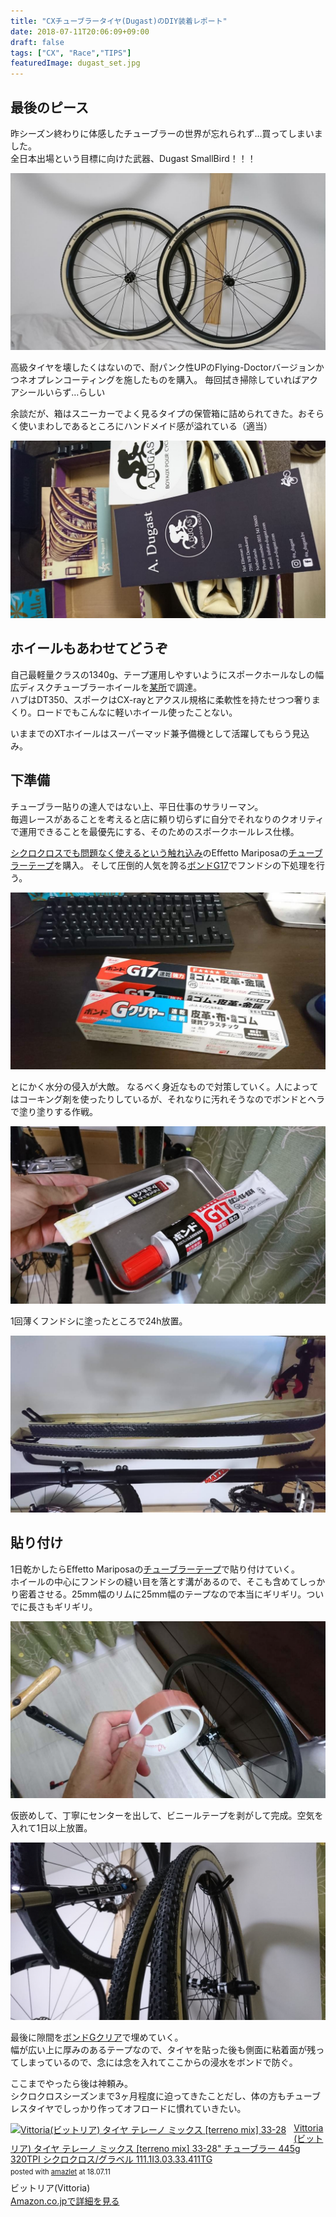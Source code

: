```yaml
---
title: "CXチューブラータイヤ(Dugast)のDIY装着レポート"
date: 2018-07-11T20:06:09+09:00
draft: false
tags: ["CX", "Race","TIPS"]
featuredImage: dugast_set.jpg
---
```


## 最後のピース

昨シーズン終わりに体感したチューブラーの世界が忘れられず…買ってしまいました。\
全日本出場という目標に向けた武器、Dugast SmallBird！！！

![image](dugast_set.jpg)

高級タイヤを壊したくはないので、耐パンク性UPのFlying-Doctorバージョンかつネオプレンコーティングを施したものを購入。
毎回拭き掃除していればアクアシールいらず…らしい

余談だが、箱はスニーカーでよく見るタイプの保管箱に詰められてきた。おそらく使いまわしであるところにハンドメイド感が溢れている（適当）

![image](dugast.jpg)

## ホイールもあわせてどうぞ

自己最軽量クラスの1340g、テープ運用しやすいようにスポークホールなしの幅広ディスクチューブラーホイールを[某所](http://s.click.aliexpress.com/e/tBPPyd2)で調達。\
ハブはDT350、スポークはCX-rayとアクスル規格に柔軟性を持たせつつ奢りまくり。ロードでもこんなに軽いホイール使ったことない。

いままでのXTホイールはスーパーマッド兼予備機として活躍してもらう見込み。

## 下準備

チューブラー貼りの達人ではない上、平日仕事のサラリーマン。\
毎週レースがあることを考えると店に頼り切らずに自分でそれなりのクオリティで運用できることを最優先にする、そのためのスポークホールレス仕様。

[シクロクロスでも問題なく使えるという触れ込み](https://www.cyclowired.jp/lifenews/node/191669)のEffetto Mariposaの[チューブラーテープ](https://amzn.to/2u8o89K)を購入。
そして圧倒的人気を誇る[ボンドG17](https://amzn.to/2JeDVs9)でフンドシの下処理を行う。

![image](bonds.jpg)


とにかく水分の侵入が大敵。
なるべく身近なもので対策していく。人によってはコーキング剤を使ったりしているが、それなりに汚れそうなのでボンドとヘラで塗り塗りする作戦。

![image](hera.jpg)

1回薄くフンドシに塗ったところで24h放置。

![image](tyre_dry.jpg)


## 貼り付け

1日乾かしたらEffetto Mariposaの[チューブラーテープ](https://amzn.to/2u8o89K)で貼り付けていく。\
ホイールの中心にフンドシの縫い目を落とす溝があるので、そこも含めてしっかり密着させる。25mm幅のリムに25mm幅のテープなので本当にギリギリ。ついでに長さもギリギリ。

![image](tape_left.jpg)

仮嵌めして、丁寧にセンターを出して、ビニールテープを剥がして完成。空気を入れて1日以上放置。

![image](tyre_complete.jpg)

最後に隙間を[ボンドGクリア](https://amzn.to/2KQCPII)で埋めていく。\
幅が広い上に厚みのあるテープなので、タイヤを貼った後も側面に粘着面が残ってしまっているので、念には念を入れてここからの浸水をボンドで防ぐ。

ここまでやったら後は神頼み。\
シクロクロスシーズンまで3ヶ月程度に迫ってきたことだし、体の方もチューブレスタイヤでしっかり作ってオフロードに慣れていきたい。

<div class="amazlet-box" style="margin-bottom:0px;"><div class="amazlet-image" style="float:left;margin:0px 12px 1px 0px;"><a href="http://www.amazon.co.jp/exec/obidos/ASIN/B071S9F8ZM/gensobunya-22/ref=nosim/" name="amazletlink" target="_blank"><img src="https://images-fe.ssl-images-amazon.com/images/I/519VqFkd%2BWL._SL160_.jpg" alt="Vittoria(ビットリア) タイヤ テレーノ ミックス [terreno mix] 33-28" チューブラー 445g 320TPI シクロクロス/グラベル 111.1I3.03.33.411TG" style="border: none;" /></a></div><div class="amazlet-info" style="line-height:120%; margin-bottom: 10px"><div class="amazlet-name" style="margin-bottom:10px;line-height:120%"><a href="http://www.amazon.co.jp/exec/obidos/ASIN/B071S9F8ZM/gensobunya-22/ref=nosim/" name="amazletlink" target="_blank">Vittoria(ビットリア) タイヤ テレーノ ミックス [terreno mix] 33-28" チューブラー 445g 320TPI シクロクロス/グラベル 111.1I3.03.33.411TG</a><div class="amazlet-powered-date" style="font-size:80%;margin-top:5px;line-height:120%">posted with <a href="http://www.amazlet.com/" title="amazlet" target="_blank">amazlet</a> at 18.07.11</div></div><div class="amazlet-detail">ビットリア(Vittoria) <br /></div><div class="amazlet-sub-info" style="float: left;"><div class="amazlet-link" style="margin-top: 5px"><a href="http://www.amazon.co.jp/exec/obidos/ASIN/B071S9F8ZM/gensobunya-22/ref=nosim/" name="amazletlink" target="_blank">Amazon.co.jpで詳細を見る</a></div></div></div><div class="amazlet-footer" style="clear: left"></div></div>


